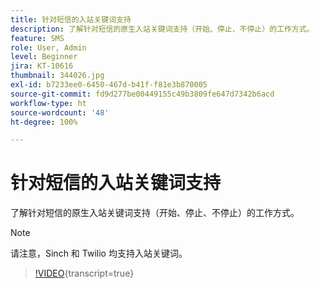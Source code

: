 ```yaml
---
title: 针对短信的入站关键词支持
description: 了解针对短信的原生入站关键词支持（开始、停止、不停止）的工作方式。
feature: SMS
role: User, Admin
level: Beginner
jira: KT-10616
thumbnail: 344026.jpg
exl-id: b7233ee0-6450-467d-b41f-f81e3b870005
source-git-commit: fd9d277be00449155c49b3809fe647d7342b6acd
workflow-type: ht
source-wordcount: '48'
ht-degree: 100%

---
```


# 针对短信的入站关键词支持

了解针对短信的原生入站关键词支持（开始、停止、不停止）的工作方式。

>[!NOTE]
>
>请注意，Sinch 和 Twilio 均支持入站关键词。

>[!VIDEO](https://video.tv.adobe.com/v/344026?quality=12&learn=on){transcript=true}
